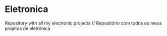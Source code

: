 # Eletronica
Repository with all my electronic projects // Repositório com todos os meus projetos de eletrônica
